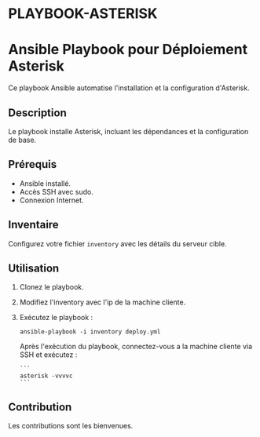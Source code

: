 # PLAYBOOK-ASTERISK

# Ansible Playbook pour Déploiement Asterisk

Ce playbook Ansible automatise l'installation et la configuration d'Asterisk.

## Description

Le playbook installe Asterisk, incluant les dépendances et la configuration de base.

## Prérequis

*   Ansible installé.
*   Accès SSH avec sudo.
*   Connexion Internet.

## Inventaire

Configurez votre fichier `inventory` avec les détails du serveur cible.

## Utilisation

1.  Clonez le playbook.
2.  Modifiez l'inventory avec l'ip de la machine cliente.
3.  Exécutez le playbook :

    ```
    ansible-playbook -i inventory deploy.yml
    ```


    Après l'exécution du playbook, connectez-vous a la machine cliente via SSH et exécutez :

        ```
        asterisk -vvvvc
        ```        
## Contribution

Les contributions sont les bienvenues.
